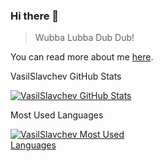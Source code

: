 <!--
**VasilSlavchev/vasilslavchev** is a ✨ _special_ ✨ repository because its `README.md` (this file) appears on your GitHub profile.
Here are some ideas to get you started:
- 🔭 I’m currently working on ...
- 🌱 I’m currently learning ...
- 👯 I’m looking to collaborate on ...
- 🤔 I’m looking for help with ...
- 💬 Ask me about ...
- 📫 How to reach me: ...
- 😄 Pronouns: ...
- ⚡ Fun fact: ...
-->
### Hi there 👋

<div class="position-relative">
    <div class="Box mt-4">
        <div class="Box-body p-4">
            <blockquote>
            <p>Wubba Lubba Dub Dub!</p>
            </blockquote>
            <div class="d-flex flex-justify-between">
                <div class="text-mono text-small mb-3 text-bold flex-auto min-width-0">
                    <p>You can read more <span class="color-text-tertiary"> about me </span>
                        <a href="https://VasilSlavchev.info" class="no-underline Link--primary">here</a>.
                    <p>
                </div>
            </div>
            <article class="markdown-body entry-content container-lg f5" itemprop="text">
                <div class="Box pinned-item-list-item d-flex p-3 width-full public source mb-3 d-flex flex-content-stretch col-12 col-md-6 col-lg-6" style="max-width:100%;width: 48%;">
                    <div class="pinned-item-list-item-content">
                        <p class="pinned-item-desc color-text-secondary text-small d-block mt-2 mb-3">
                            VasilSlavchev GitHub Stats
                        </p>
                        <p class="mb-0 f6 color-text-secondary">
                            <a href="/VasilSlavchev/projects/stargazers" class="pinned-item-meta Link--muted ">
                                <img src="https://github-readme-stats.vercel.app/api?username=VasilSlavchev&amp;show_icons=true" alt="VasilSlavchev GitHub Stats">
                            </a>
                        </p>
                    </div>
                </div>
                <div class="Box pinned-item-list-item d-flex p-3 width-full public source mb-3 d-flex flex-content-stretch col-12 col-md-6 col-lg-6" style="max-width:100%;width: 48%;">
                    <div class="pinned-item-list-item-content">
                        <p class="pinned-item-desc color-text-secondary text-small d-block mt-2 mb-3">
                            Most Used Languages
                        </p>
                        <p class="mb-0 f6 color-text-secondary">
                            <a href="/VasilSlavchev/projects/stargazers" class="pinned-item-meta Link--muted ">
                                <img src="https://github-readme-stats.vercel.app/api/top-langs/?username=VasilSlavchev&amp;layout=compact" alt="VasilSlavchev Most Used Languages">
                            </a>
                        </p>
                    </div>
                </div>
            </article>
        </div>
    </div>
</div>
